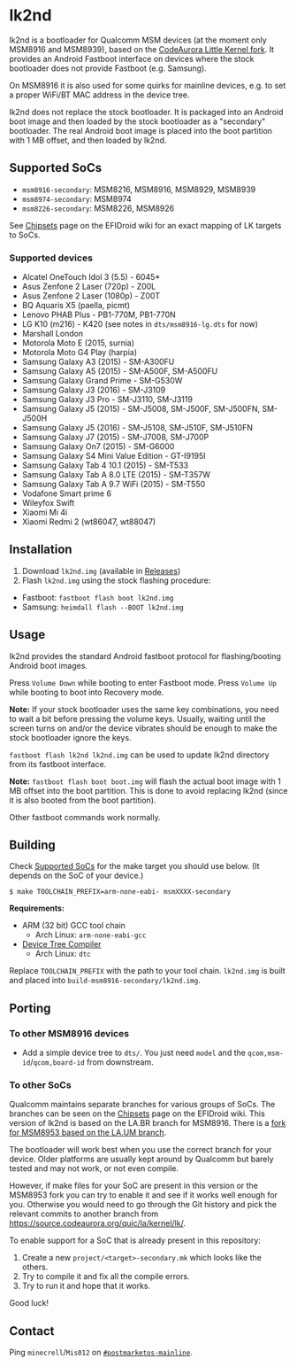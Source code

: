 # lk2nd
lk2nd is a bootloader for Qualcomm MSM devices (at the moment only MSM8916 and MSM8939),
based on the [CodeAurora Little Kernel fork](https://source.codeaurora.org/quic/la/kernel/lk/).
It provides an Android Fastboot interface on devices where the stock bootloader
does not provide Fastboot (e.g. Samsung).

On MSM8916 it is also used for some quirks for mainline devices, e.g. to set
a proper WiFi/BT MAC address in the device tree.

lk2nd does not replace the stock bootloader. It is packaged into an Android
boot image and then loaded by the stock bootloader as a "secondary" bootloader.
The real Android boot image is placed into the boot partition with 1 MB offset,
and then loaded by lk2nd.

## Supported SoCs
- `msm8916-secondary`: MSM8216, MSM8916, MSM8929, MSM8939
- `msm8974-secondary`: MSM8974
- `msm8226-secondary`: MSM8226, MSM8926

See [Chipsets](https://github.com/efidroid/projectmanagement/wiki/%5BReference%5D-Chipsets)
page on the EFIDroid wiki for an exact mapping of LK targets to SoCs.

### Supported devices
- Alcatel OneTouch Idol 3 (5.5) - 6045*
- Asus Zenfone 2 Laser (720p) - Z00L
- Asus Zenfone 2 Laser (1080p) - Z00T
- BQ Aquaris X5 (paella, picmt)
- Lenovo PHAB Plus - PB1-770M, PB1-770N
- LG K10 (m216) - K420 (see notes in `dts/msm8916-lg.dts` for now)
- Marshall London
- Motorola Moto E (2015, surnia)
- Motorola Moto G4 Play (harpia)
- Samsung Galaxy A3 (2015) - SM-A300FU
- Samsung Galaxy A5 (2015) - SM-A500F, SM-A500FU
- Samsung Galaxy Grand Prime - SM-G530W
- Samsung Galaxy J3 (2016) - SM-J3109
- Samsung Galaxy J3 Pro - SM-J3110, SM-J3119
- Samsung Galaxy J5 (2015) - SM-J5008, SM-J500F, SM-J500FN, SM-J500H
- Samsung Galaxy J5 (2016) - SM-J5108, SM-J510F, SM-J510FN
- Samsung Galaxy J7 (2015) - SM-J7008, SM-J700P
- Samsung Galaxy On7 (2015) - SM-G6000
- Samsung Galaxy S4 Mini Value Edition - GT-I9195I
- Samsung Galaxy Tab 4 10.1 (2015) - SM-T533
- Samsung Galaxy Tab A 8.0 LTE (2015) - SM-T357W
- Samsung Galaxy Tab A 9.7 WiFi (2015) - SM-T550
- Vodafone Smart prime 6
- Wileyfox Swift
- Xiaomi Mi 4i
- Xiaomi Redmi 2 (wt86047, wt88047)

## Installation
1. Download `lk2nd.img` (available in [Releases](https://github.com/msm8916-mainline/lk2nd/releases))
2. Flash `lk2nd.img` using the stock flashing procedure:
  - Fastboot: `fastboot flash boot lk2nd.img`
  - Samsung: `heimdall flash --BOOT lk2nd.img`

## Usage
lk2nd provides the standard Android fastboot protocol for flashing/booting Android boot images.

Press `Volume Down` while booting to enter Fastboot mode.
Press `Volume Up` while booting to boot into Recovery mode.

**Note:** If your stock bootloader uses the same key combinations, you need to wait a bit before
pressing the volume keys. Usually, waiting until the screen turns on and/or the device vibrates
should be enough to make the stock bootloader ignore the keys.

`fastboot flash lk2nd lk2nd.img` can be used to update lk2nd directory from its
fastboot interface.

**Note:** `fastboot flash boot boot.img` will flash the actual boot image with 1 MB offset
into the boot partition. This is done to avoid replacing lk2nd (since it is also booted from
the boot partition).

Other fastboot commands work normally.

## Building
Check [Supported SoCs](#supported-socs) for the make target you should use below.
(It depends on the SoC of your device.)

```
$ make TOOLCHAIN_PREFIX=arm-none-eabi- msmXXXX-secondary
```

**Requirements:**
- ARM (32 bit) GCC tool chain
  - Arch Linux: `arm-none-eabi-gcc`
- [Device Tree Compiler](https://git.kernel.org/pub/scm/utils/dtc/dtc.git)
  - Arch Linux: `dtc`

Replace `TOOLCHAIN_PREFIX` with the path to your tool chain.
`lk2nd.img` is built and placed into `build-msm8916-secondary/lk2nd.img`.

## Porting
### To other MSM8916 devices
- Add a simple device tree to `dts/`. You just need `model` and the
  `qcom,msm-id`/`qcom,board-id` from downstream.

### To other SoCs
Qualcomm maintains separate branches for various groups of SoCs. The branches can
be seen on the [Chipsets](https://github.com/efidroid/projectmanagement/wiki/%5BReference%5D-Chipsets)
page on the EFIDroid wiki. This version of lk2nd is based on the LA.BR branch for
MSM8916. There is a [fork for MSM8953 based on the LA.UM branch](https://github.com/msm8953-mainline/lk2nd).

The bootloader will work best when you use the correct branch for your device.
Older platforms are usually kept around by Qualcomm but barely tested and may
not work, or not even compile.

However, if make files for your SoC are present in this version or the MSM8953 fork
you can try to enable it and see if it works well enough for you. Otherwise you
would need to go through the Git history and pick the relevant commits to another
branch from https://source.codeaurora.org/quic/la/kernel/lk/.

To enable support for a SoC that is already present in this repository:

1. Create a new `project/<target>-secondary.mk` which looks like the others.
2. Try to compile it and fix all the compile errors.
3. Try to run it and hope that it works.

Good luck!

## Contact
Ping `minecrell`/`Mis012` on [`#postmarketos-mainline`](https://wiki.postmarketos.org/wiki/Matrix_and_IRC).
